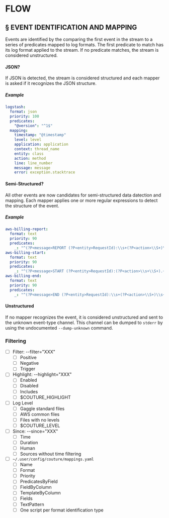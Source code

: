 FLOW
====

§ EVENT IDENTIFICATION AND MAPPING
-----------------------------------

Events are identified by the comparing the first event in the stream
to a series of predicates mapped to log formats. The first predicate
to match has its log format applied to the stream. If no predicate
matches, the stream is considered unstructured.

#### JSON?

If JSON is detected, the stream is considered structured and each
mapper is asked if it recognizes the JSON structure.

##### Example

```yaml
logstash:
  format: json
  priority: 100
  predicates:
    "@version": "^1$"
  mapping:
    timestamp: "@timestamp"
    level: level
    application: application
    context: thread_name
    entity: class
    action: method
    line: line_number
    message: message
    error: exception.stacktrace
```


#### Semi-Structured?

All other events are now candidates for semi-structured data datection
and mapping. Each mapper applies one or more regular expressions to
detect the structure of the event.

##### Example

```yaml
aws-billing-report:
  format: text
  priority: 90
  predicates:
    _: "^(?P<message>REPORT (?P<entity>RequestId):\\s+(?P<action>\\S+)\\s+.+)$"
aws-billing-start:
  format: text
  priority: 90
  predicates:
    _: "^(?P<message>START (?P<entity>RequestId):(?P<action>\\s+\\S+).+)$"
aws-billing-end:
  format: text
  priority: 90
  predicates:
    _: "^(?P<message>END (?P<entity>RequestId):\\s+(?P<action>\\S+)\\s+.+)$"
```

#### Unstructured

If no mapper recognizes the event, it is considered unstructured and sent to the
unknown event-type channel. This channel can be dumped to `stderr` by using the
undocumented `--dump-unknown` command.
### Filtering

* [ ] Filter: --filter="XXX"
	* [ ] Positive
	* [ ] Negative
	* [ ] Trigger
* [ ] Highlight: --highlight="XXX"
	* [ ] Enabled
	* [ ] Disabled
	* [ ] Includes
	* [ ] $COUTURE_HIGHLIGHT
* [ ] Log Level
	* [ ] Gaggle standard files
	* [ ] AWS common files
	* [ ] Files with no levels
	* [ ] $COUTURE_LEVEL
* [ ] Since: --since="XXX"
	* [ ] Time
	* [ ] Duration
	* [ ] Human
	* [ ] Sources without time filtering
* [ ] `~/.user/config/couture/mappings.yaml`
	* [ ] Name
	* [ ] Format
	* [ ] Priority
	* [ ] PredicatesByField
	* [ ] FieldByColumn
	* [ ] TemplateByColumn
	* [ ] Fields
	* [ ] TextPattern
	* [ ] One script per format identification type 

